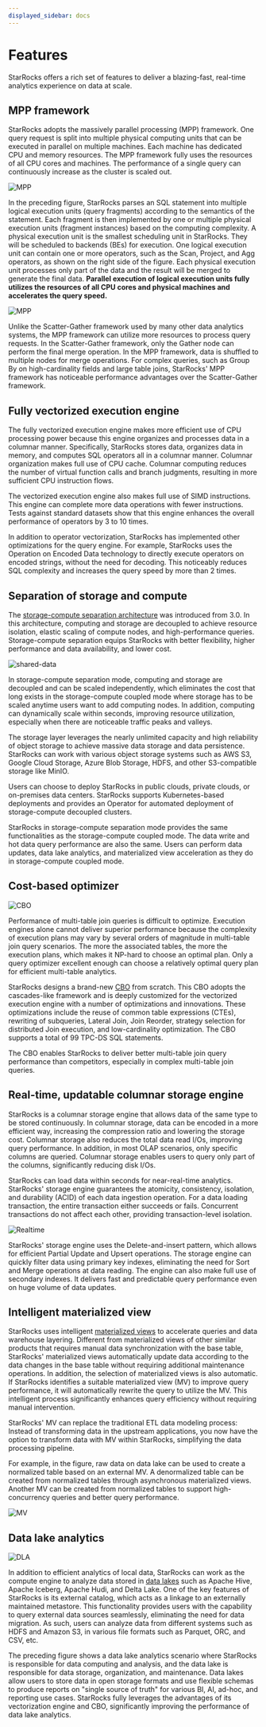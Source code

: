 ```yaml
---
displayed_sidebar: docs
---
```


# Features

StarRocks offers a rich set of features to deliver a blazing-fast, real-time analytics experience on data at scale.

## MPP framework

StarRocks adopts the massively parallel processing (MPP) framework. One query request is split into multiple physical computing units that can be executed in parallel on multiple machines. Each machine has dedicated CPU and memory resources. The MPP framework fully uses the resources of all CPU cores and machines. The performance of a single query can continuously increase as the cluster is scaled out.

![MPP](../_assets/1.1-3-mpp.png)

In the preceding figure, StarRocks parses an SQL statement into multiple logical execution units (query fragments) according to the semantics of the statement. Each fragment is then implemented by one or multiple physical execution units (fragment instances) based on the computing complexity. A physical execution unit is the smallest scheduling unit in StarRocks. They will be scheduled to backends (BEs) for execution. One logical execution unit can contain one or more operators, such as the Scan, Project, and Agg operators, as shown on the right side of the figure. Each physical execution unit processes only part of the data and the result will be merged to generate the final data. **Parallel execution of logical execution units fully utilizes the resources of all CPU cores and physical machines and accelerates the query speed.**

![MPP](../_assets/1.1-4-mpp.png)

Unlike the Scatter-Gather framework used by many other data analytics systems, the MPP framework can utilize more resources to process query requests. In the Scatter-Gather framework, only the Gather node can perform the final merge operation. In the MPP framework, data is shuffled to multiple nodes for merge operations. For complex queries, such as Group By on high-cardinality fields and large table joins, StarRocks' MPP framework has noticeable performance advantages over the Scatter-Gather framework.

## Fully vectorized execution engine

The fully vectorized execution engine makes more efficient use of CPU processing power because this engine organizes and processes data in a columnar manner. Specifically, StarRocks stores data, organizes data in memory, and computes SQL operators all in a columnar manner. Columnar organization makes full use of CPU cache. Columnar computing reduces the number of virtual function calls and branch judgments, resulting in more sufficient CPU instruction flows.

The vectorized execution engine also makes full use of SIMD instructions. This engine can complete more data operations with fewer instructions. Tests against standard datasets show that this engine enhances the overall performance of operators by 3 to 10 times.

In addition to operator vectorization, StarRocks has implemented other optimizations for the query engine. For example, StarRocks uses the Operation on Encoded Data technology to directly execute operators on encoded strings, without the need for decoding. This noticeably reduces SQL complexity and increases the query speed by more than 2 times.

## Separation of storage and compute

The [storage-compute separation architecture](./Architecture.md) was introduced from 3.0. In this architecture, computing and storage are decoupled to achieve resource isolation, elastic scaling of compute nodes, and high-performance queries. Storage-compute separation equips StarRocks with better flexibility, higher performance and data availability, and lower cost.

![shared-data](../_assets/share_data_arch.png)

In storage-compute separation mode, computing and storage are decoupled and can be scaled independently, which eliminates the cost that long exists in the storage-compute coupled mode where storage has to be scaled anytime users want to add computing nodes. In addition, computing can dynamically scale within seconds, improving resource utilization, especially when there are noticeable traffic peaks and valleys.

The storage layer leverages the nearly unlimited capacity and high reliability of object storage to achieve massive data storage and data persistence. StarRocks can work with various object storage systems such as AWS S3, Google Cloud Storage, Azure Blob Storage, HDFS, and other S3-compatible storage like MinIO.

Users can choose to deploy StarRocks in public clouds, private clouds, or on-premises data centers. StarRocks supports Kubernetes-based deployments and provides an Operator for automated deployment of storage-compute decoupled clusters.

StarRocks in storage-compute separation mode provides the same functionalities as the storage-compute coupled mode. The data write and hot data query performance are also the same. Users can perform data updates, data lake analytics, and materialized view acceleration as they do in storage-compute coupled mode.

## Cost-based optimizer

![CBO](../_assets/1.1-5-cbo.png)

Performance of multi-table join queries is difficult to optimize. Execution engines alone cannot deliver superior performance because the complexity of execution plans may vary by several orders of magnitude in multi-table join query scenarios. The more the associated tables, the more the execution plans, which makes it NP-hard to choose an optimal plan. Only a query optimizer excellent enough can choose a relatively optimal query plan for efficient multi-table analytics.

StarRocks designs a brand-new [CBO](../using_starrocks/Cost_based_optimizer.md) from scratch. This CBO adopts the cascades-like framework and is deeply customized for the vectorized execution engine with a number of optimizations and innovations. These optimizations include the reuse of common table expressions (CTEs), rewriting of subqueries, Lateral Join, Join Reorder, strategy selection for distributed Join execution, and low-cardinality optimization. The CBO supports a total of 99 TPC-DS SQL statements.

The CBO enables StarRocks to deliver better multi-table join query performance than competitors, especially in complex multi-table join queries.

## Real-time, updatable columnar storage engine

StarRocks is a columnar storage engine that allows data of the same type to be stored continuously. In columnar storage, data can be encoded in a more efficient way, increasing the compression ratio and lowering the storage cost. Columnar storage also reduces the total data read I/Os, improving query performance. In addition, in most OLAP scenarios, only specific columns are queried. Columnar storage enables users to query only part of the columns, significantly reducing disk I/Os.

StarRocks can load data within seconds for near-real-time analytics. StarRocks' storage engine guarantees the atomicity, consistency, isolation, and durability (ACID) of each data ingestion operation. For a data loading transaction, the entire transaction either succeeds or fails. Concurrent transactions do not affect each other, providing transaction-level isolation.

![Realtime](../_assets/1.1-6-realtime.png)

StarRocks' storage engine uses the Delete-and-insert pattern, which allows for efficient Partial Update and Upsert operations. The storage engine can quickly filter data using primary key indexes,  eliminating the need for Sort and Merge operations at data reading. The engine can also make full use of secondary indexes. It delivers fast and predictable query performance even on huge volume of data updates.

## Intelligent materialized view

StarRocks uses intelligent [materialized views](../using_starrocks/async_mv/Materialized_view.md) to accelerate queries and data warehouse layering. Different from materialized views of other similar products that requires manual data synchronization with the base table, StarRocks' materialized views automatically update data according to the data changes in the base table without requiring additional maintenance operations. In addition, the selection of materialized views is also automatic. If StarRocks identifies a suitable materialized view (MV) to improve query performance, it will automatically rewrite the query to utilize the MV. This intelligent process significantly enhances query efficiency without requiring manual intervention.

 StarRocks' MV can replace the traditional ETL data modeling process: Instead of transforming data in the upstream applications, you now have the option to transform data with MV within StarRocks, simplifying the data processing pipeline.

For example, in the figure, raw data on data lake can be used to create a normalized table based on an external MV. A denormalized table can be created from normalized tables through asynchronous materialized views. Another MV can be created from normalized tables to support high-concurrency queries and better query performance.

![MV](../_assets/1.1-7-mv.png)

## Data lake analytics

![DLA](../_assets/1.1-8-dla.png)

In addition to efficient analytics of local data, StarRocks can work as the compute engine to analyze data stored in [data lakes](../data_source/catalog/catalog_overview.md) such as Apache Hive, Apache Iceberg, Apache Hudi, and Delta Lake. One of the key features of StarRocks is its external catalog, which acts as a linkage to an externally maintained metastore. This functionality provides users with the capability to query external data sources seamlessly, eliminating the need for data migration. As such, users can analyze data from different systems such as HDFS and Amazon S3, in various file formats such as Parquet, ORC, and CSV, etc.

The preceding figure shows a data lake analytics scenario where StarRocks is responsible for data computing and analysis, and the data lake is responsible for data storage, organization, and maintenance. Data lakes allow users to store data in open storage formats and use flexible schemas to produce reports on "single source of truth" for various BI, AI, ad-hoc, and reporting use cases. StarRocks fully leverages the advantages of its vectorization engine and CBO, significantly improving the performance of data lake analytics.
